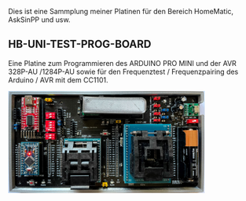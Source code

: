 
Dies ist eine Sammplung meiner Platinen für den Bereich HomeMatic, AskSinPP und usw.

## HB-UNI-TEST-PROG-BOARD 

Eine Platine zum Programmieren des ARDUINO PRO MINI und der AVR 328P-AU /1284P-AU sowie für den Frequenztest / Frequenzpairing des Arduino / AVR mit dem CC1101. 

<img src="/PCB/HB-UNI-TEST-PROG-BOARD/IMAGES/IMG_9085.jpg" width=400></img>
